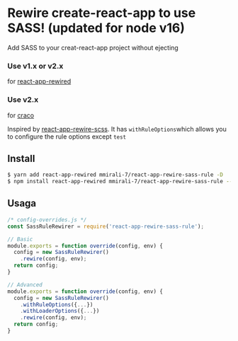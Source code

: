 # Rewire create-react-app to use SASS! (updated for node v16)

Add SASS to your creat-react-app project without ejecting 

### Use v1.x or v2.x

for [react-app-rewired](https://github.com/timarney/react-app-rewired)

### Use v2.x

for [craco](https://github.com/sharegate/craco)

Inspired by [react-app-rewire-scss](https://github.com/aze3ma/react-app-rewire-scss). It has `withRuleOptions`which allows you to configure the rule options except `test`

## Install

```bash
$ yarn add react-app-rewired mmirali-7/react-app-rewire-sass-rule -D
$ npm install react-app-rewired mmirali-7/react-app-rewire-sass-rule --save-dev
```

## Usaga
```javascript
/* config-overrides.js */
const SassRuleRewirer = require('react-app-rewire-sass-rule');

// Basic
module.exports = function override(config, env) {
  config = new SassRuleRewirer()
    .rewire(config, env);
  return config;
}

// Advanced
module.exports = function override(config, env) {
  config = new SassRuleRewirer()
    .withRuleOptions({...})
    .withLoaderOptions({...})
    .rewire(config, env);
  return config;
}
```
